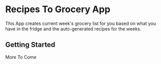 # Recipes To Grocery App
This App creates current week's grocery list for you based on what you have in the fridge and the auto-generated recipes for the weeks. 

## Getting Started
More To Come